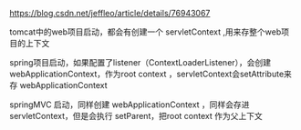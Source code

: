 https://blog.csdn.net/jeffleo/article/details/76943067

tomcat中的web项目启动，都会有创建一个 servletContext ,用来存整个web项目的上下文

spring项目启动，如果配置了listener（ContextLoaderListener），会创建 webApplicationContext，作为root context ，servletContext会setAttribute来存 webApplicationContext

springMVC 启动，同样创建 webApplicationContext ，同样会存进 servletContext，但是会执行 setParent，把root context 作为父上下文

